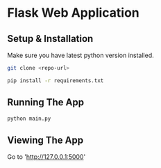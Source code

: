 # Flask Web Application

## Setup & Installation

Make sure you have latest python version installed.

```bash
git clone <repo-url>
```

```bash
pip install -r requirements.txt
```

## Running The App

```bash
python main.py
```

## Viewing The App

Go to 'http://127.0.0.1:5000'

